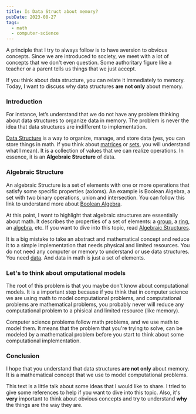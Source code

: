 ```yaml
---
title: Is Data Struct about memory?
pubDate: 2023-08-27
tags:
  - math
  - computer-science
---
```


A principle that I try to always follow is to have aversion to obvious concepts. Since we are introduced to society, we meet with a lot of concepts that we don't even question. Some authoritary figure like a teacher or a parent tells us things that we just accept. 

If you think about data structure, you can relate it immediately to memory. Today, I want to discuss why data structures **are not only** about memory.


### Introduction

For instance, let’s understand that we do not have any problem thinking about data structures to organize data in memory. The problem is never the idea that data structures are indifferent to implementation.

[Data Structure](https://en.wikipedia.org/wiki/Data_structure#Language_support) is a way to organize, manage, and store data (yes, you can store things in math. If you think about [matrices](https://en.wikipedia.org/wiki/Matrix_(mathematics)) or [sets](https://en.wikipedia.org/wiki/Set_(mathematics)), you will understand what I mean). It is a collection of values that we can realize operations. In essence, it is an **Algebraic Structure** of data.

### Algebraic Structure

An algebraic Structure is a set of elements with one or more operations that satisfy some specific properties (axioms). An example is Boolean Algebra, a set with two binary operations, union and intersection. You can follow this link to understand more about [Boolean Algebra](https://en.wikipedia.org/wiki/Boolean_algebra#Boolean_algebras).

At this point, I want to highlight that algebraic structures are essentially about math. It describes the properties of a set of elements: a [group](https://en.wikipedia.org/wiki/Group_(mathematics)), a [ring](https://en.wikipedia.org/wiki/Ring_(mathematics)), an [algebra](https://en.wikipedia.org/wiki/Algebra_over_a_field), etc. If you want to dive into this topic, read [Algebraic Structures](https://en.wikipedia.org/wiki/Algebraic_structure).

It is a big mistake to take an abstract and mathematical concept and reduce it to a simple implementation that needs physical and limited resources. You do not need any computer or memory to understand or use data structures. You need [data](https://en.wikipedia.org/wiki/Data). And data in math is just a set of elements.

### Let's to think about omputational models

The root of this problem is that you maybe don't know about computational models. It is a important step because if you think that in computer science we are using math to model computational problems, and computational problems are mathematical problems, you probably never will reduce any computational problem to a phisical and limited resource (like memory).

Computer science problems follow math problems, and we use math to model them. It means that the problem that you're trying to solve, can be modeled by a mathematical problem before you start to think about some computational implementation.

### Conclusion

I hope that you understand that data structures **are not only** about memory. It is a mathematical concept that we use to model computational problems. 

This text is a little talk about some ideas that I would like to share. I tried to give some references to help if you want to dive into this topic. Also, it's **very** important to think about obvious concepts and try to understand **why** the things are the way they are.